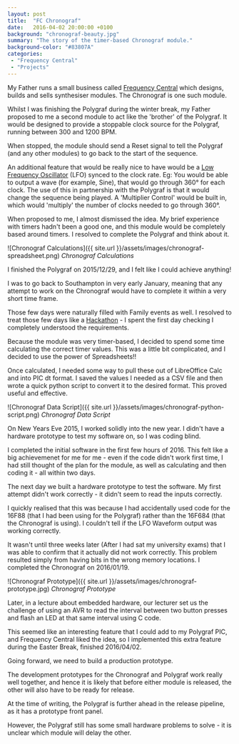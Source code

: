 ```yaml
---
layout: post
title:  "FC Chronograf"
date:   2016-04-02 20:00:00 +0100
background: "chronograf-beauty.jpg"
summary: "The story of the timer-based Chronograf module."
background-color: "#83807A"
categories:
 - "Frequency Central"
 - "Projects"
---
```

My Father runs a small business called [Frequency Central](http://frequencycentral.co.uk) which
designs, builds and sells synthesiser modules.
The Chronograf is one such module.

Whilst I was finishing the Polygraf during the winter break,
my Father proposed to me a second module to act like the 'brother' of the Polygraf.
It would be designed to provide a stoppable clock source for the Polygraf,
running between 300 and 1200 BPM. 

When stopped, the module should send a Reset signal to tell the Polygraf 
(and any other modules)
to go back to the start of the sequence.

An additional feature that would be really nice to have would be a
[Low Frequency Oscillator](https://en.wikipedia.org/wiki/Low-frequency_oscillation) (LFO) synced to the clock rate.
Eg: You would be able to output a wave (for example, Sine), 
that would go through 360° for each clock.
The use of this in partnership with the Polygraf is that it would change the sequence being played.
A 'Multiplier Control' would be built in, which would 'multiply'
the number of clocks needed to go through 360°.

When proposed to me, I almost dismissed the idea.
My brief experience with timers hadn't been a good one,
and this module would be completely based around timers.
I resolved to complete the Polygraf and think about it.

![Chronograf Calculations]({{ site.url }}/assets/images/chronograf-spreadsheet.png)
*Chronograf Calculations*

I finished the Polygraf on 2015/12/29,
and I felt like I could achieve anything!

I was to go back to Southampton in very early January,
meaning that any attempt to work on the Chronograf would have to complete
it within a very short time frame.

Those few days were naturally filled with Family events as well. 
I resolved to treat those few days like a [Hackathon](https://en.wikipedia.org/wiki/Hackathon) - 
I spent the first day checking I completely understood the requirements.

Because the module was very timer-based,
I decided to spend some time calculating the correct timer values.
This was a little bit complicated, and I decided to use the power of Spreadsheets!!

Once calculated, I needed some way to pull these out of LibreOffice Calc and into PIC dt format.
I saved the values I needed as a CSV file and then wrote a quick python script
to convert it to the desired format. This proved useful and effective.

![Chronograf Data Script]({{ site.url }}/assets/images/chronograf-python-script.png)
*Chronograf Data Script*

On New Years Eve 2015, I worked solidly into the new year.
I didn't have a hardware prototype to test my software on, 
so I was coding blind.

I completed the initial software in the first few hours of 2016.
This felt like a big achievemenet for me for me - 
even if the code didn't work first time, I had still thought of the plan for the module,
as well as calculating and then coding it - all within two days.

The next day we built a hardware prototype to test the software.
My first attempt didn't work correctly - 
it didn't seem to read the inputs correctly.

I quickly realised that this was because I had accidentally used
code for the 16F88 (that I had been using for the Polygraf)
rather than the 16F684 (that the Chronograf is using).
I couldn't tell if the LFO Waveform output was working correctly.

It wasn't until three weeks later
(After I had sat my university exams)
that I was able to confirm that it actually did not work correctly.
This problem resulted simply from having bits in the wrong memory locations.
I completed the Chronograf on 2016/01/19.

![Chronograf Prototype]({{ site.url }}/assets/images/chronograf-prototype.jpg)
*Chronograf Prototype*

Later, in a lecture about embedded hardware, our lecturer set us the challenge
of using an AVR to read the interval between two button presses and flash
an LED at that same interval using C code.

This seemed like an interesting feature that I could add to my Polygraf PIC,
and Frequency Central liked the idea, 
so I implemented this extra feature during the Easter Break, finished 2016/04/02.

Going forward, we need to build a production prototype. 

The development prototypes for the Chronograf and Polygraf
work really well together, and hence it is likely that before either
module is released, the other will also have to be ready for release.

At the time of writing, the Polygraf is further ahead in the release pipeline,
as it has a prototype front panel.

However, the Polygraf still has some small hardware problems to solve - 
it is unclear which module will delay the other.
